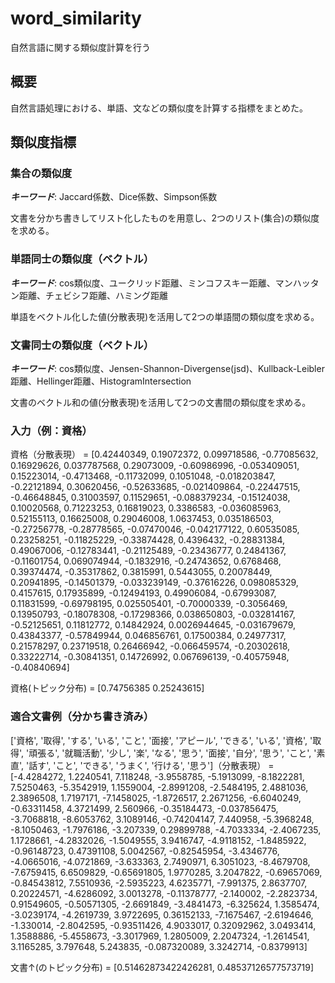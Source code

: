 # word_similarity
自然言語に関する類似度計算を行う

## 概要
自然言語処理における、単語、文などの類似度を計算する指標をまとめた。

## 類似度指標

### 集合の類似度
***キーワード***: Jaccard係数、Dice係数、Simpson係数

文書を分かち書きしてリスト化したものを用意し、2つのリスト(集合)の類似度を求める。


### 単語同士の類似度（ベクトル）
***キーワード***: cos類似度、ユークリッド距離、ミンコフスキー距離、マンハッタン距離、チェビシフ距離、ハミング距離

単語をベクトル化した値(分散表現)を活用して2つの単語間の類似度を求める。

### 文書同士の類似度（ベクトル）
***キーワード***: cos類似度、Jensen-Shannon-Divergense(jsd)、Kullback-Leibler距離、Hellinger距離、HistogramIntersection

文書のベクトル和の値(分散表現)を活用して2つの文書間の類似度を求める。


### 入力（例：資格）
資格（分散表現） =
[0.42440349, 0.19072372, 0.099718586, -0.77085632, 0.16929626, 0.037787568, 0.29073009, -0.60986996, -0.053409051, 0.15223014, -0.4713468, -0.11732099, 0.1051048, -0.018203847, -0.22121894, 0.30620456, -0.52633685, -0.021409864, -0.22447515, -0.46648845, 0.31003597, 0.11529651, -0.088379234, -0.15124038, 0.10020568, 0.71223253, 0.16819023, 0.3386583, -0.036085963, 0.52155113, 0.16625008, 0.29046008, 1.0637453, 0.035186503, -0.27256778, -0.28778565, -0.07470046, -0.042177122, 0.60535085, 0.23258251, -0.11825229, -0.33874428, 0.4396432, -0.28831384, 0.49067006, -0.12783441, -0.21125489, -0.23436777, 0.24841367, -0.11601754, 0.069074944, -0.1832916, -0.24743652, 0.6768468, 0.39374474, -0.35317862, 0.3815991, 0.5443055, 0.20078449, 0.20941895, -0.14501379, -0.033239149, -0.37616226, 0.098085329, 0.4157615, 0.17935899, -0.12494193, 0.49906084, -0.67993087, 0.11831599, -0.69798195, 0.025505401, -0.70000339, -0.3056469, 0.13950793, -0.18078308, -0.17298366, 0.038650803, -0.032814167, -0.52125651, 0.11812772, 0.14842924, 0.0026944645, -0.031679679, 0.43843377, -0.57849944, 0.046856761, 0.17500384, 0.24977317, 0.21578297, 0.23719518, 0.26466942, -0.066459574, -0.20302618, 0.33222714, -0.30841351, 0.14726992, 0.067696139, -0.40575948, -0.40840694]

資格(トピック分布) = [0.74756385  0.25243615]

### 適合文書例（分かち書き済み）
['資格', '取得', 'する', 'いる', 'こと', '面接', 'アピール', 'できる', 'いる', '資格', '取得', '頑張る', '就職活動', '少し', '楽', 'なる', '思う', '面接', '自分', '思う', 'こと', '素直', '話す', 'こと', 'できる', 'うまく', '行ける', '思う']（分散表現） =
[-4.4284272, 1.2240541, 7.118248, -3.9558785, -5.1913099, -8.1822281, 7.5250463, -5.3542919, 1.1559004, -2.8991208, -2.5484195, 2.4881036, 2.3896508, 1.7197171, -7.1458025, -1.8726517, 2.2671256, -6.6040249, -0.63311458, 4.3721499, 2.560966, -0.35184473, -0.037856475, -3.7068818, -8.6053762, 3.1089146, -0.74204147, 7.440958, -5.3968248, -8.1050463, -1.7976186, -3.207339, 0.29899788, -4.7033334, -2.4067235, 1.1728661, -4.2832026, -1.5049555, 3.9416747, -4.9118152, -1.8485922, -0.96148723, 0.47391108, 5.0042567, -0.82545954, -3.4346776, -4.0665016, -4.0721869, -3.633363, 2.7490971, 6.3051023, -8.4679708, -7.6759415, 6.6509829, -0.65691805, 1.9770285, 3.2047822, -0.69657069, -0.84543812, 7.5510936, -2.5935223, 4.6235771, -7.991375, 2.8637707, 0.20224571, -4.6286092, 3.0013278, -0.11378777, -2.140002, -2.2823734, 0.91549605, -0.50571305, -2.6691849, -3.4841473, -6.325624, 1.3585474, -3.0239174, -4.2619739, 3.9722695, 0.36152133, -7.1675467, -2.6194646, -1.330014, -2.8042595, -0.93511426, 4.9033017, 0.32092962, 3.0493414, 1.3588886, -5.4558673, -3.3017969, 1.2805009, 2.2047324, -1.2614541, 3.1165285, 3.797648, 5.243835, -0.087320089, 3.3242714, -0.8379913]

文書↑(のトピック分布) = [0.51462873422426281, 0.48537126577573719]

